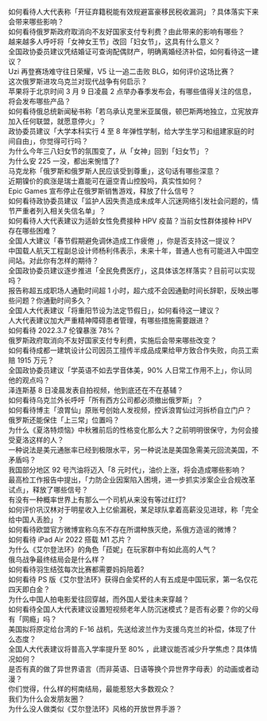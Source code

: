 如何看待人大代表称「开征弃籍税能有效规避富豪移民税收漏洞」？具体落实下来会带来哪些影响？  
如何看待俄罗斯政府取消向不友好国家支付专利费？由此带来的影响有哪些？  
越来越多人呼吁将「女神女王节」改回「妇女节」，这具有什么意义？  
全国政协委员建议凭结婚证可查询配偶财产，明确离婚经济补偿，如何看待这一建议？  
Uzi 再登赛场难守往日荣耀，V5 让一追二击败 BLG，如何评价这场比赛？  
这次俄罗斯进攻乌克兰对现代战争有何启示？  
苹果将于北京时间 3 月 9 日凌晨 2 点举办春季发布会，有哪些值得关注的信息，将会发布哪些产品？  
如何看待俄总统新闻秘书称「若乌承认克里米亚属俄，顿巴斯两地独立，立宪放弃加入任何联盟，就愿意停火」？  
政协委员建议「大学本科实行 4 至 8 年弹性学制，给大学生学习和组建家庭的时间自由」，你觉得可行吗？  
为什么今年三八妇女节的氛围变了，从「女神」回到「妇女节」？  
为什么安 225 一没，都出来惋惜了?  
马克龙称「俄罗斯和俄罗斯人民应该受到尊重」，这句话有哪些深意？  
近期镍价的疯涨是瑞士嘉能可在逼空青山控股吗，真实性如何？  
Epic Games 宣布停止在俄罗斯销售游戏，释放了什么信号？  
如何看待政协委员建议「监护人因失责造成未成年人沉迷网络引发社会问题的，情节严重者列入相关失信名单」？  
如何看待人大代表建议为适龄女性免费接种 HPV 疫苗？当前女性群体接种 HPV 存在哪些困难？  
全国人大建议「春节假期避免调休造成工作疲倦 」，你是否支持这一提议？  
中国载人航天工程副总设计师杨利伟表示，未来十年，普通人也有可能进入中国空间站。对此你有怎样的期待？  
全国政协委员建议逐步推进「全民免费医疗」，这具体该怎样落实？目前可以实现吗？  
报告称超五成职场人通勤时间超 1 小时，超六成不会因通勤时间长辞职，反映出哪些问题？你通勤时间多久？  
全国人大代表建议「将重阳节设为法定节假日」，如何看待这一建议？  
人大代表建议加大严重精神障碍患者管理，有哪些措施需要跟进？  
如何看待 2022.3.7 伦镍暴涨 78%？  
俄罗斯政府取消向不友好国家支付专利费，实施后会带来哪些改变？  
如何看待成都一建筑设计公司因员工擅传半成品成果给甲方致合作失败，向员工索赔 1915 万元？  
全国政协委员建议「学英语不如去学音体美，90% 人日常工作用不上」，你认同他的观点吗？  
泽连斯基 8 日凌晨发表自拍视频，他到底还在不在基辅？  
如何看待乌克兰外长呼吁「所有西方公司都必须撤出俄罗斯」？  
如何看待博主「浪胃仙」原账号创始人发视频，控诉浪胃仙过河拆桥自立门户？  
俄罗斯还能保住「上三常」位置吗？  
为什么《夏洛特烦恼》中秋雅前后的性格变化那么大？之前明明很保守，为何会接受夏洛这样的人？  
一种说法是美元通胀率已经到极限水平，另一种说法是美国急需美元回流美国，不矛盾吗？  
我国部分地区 92 号汽油将迈入「8 元时代」，油价上涨，将会造成哪些影响？  
最高检工作报告中提出，「力防企业因案陷入困境，进一步抓实涉案企业合规改革试点」，释放了哪些信号？  
有没有一种概率世界上有那么一个司机从来没有等过红灯?  
如何评价巩汉林对于明星收入上亿偷漏税，某足球队拿着高薪没见进球，称「完全给中国人丢脸」？  
如何看待欧盟官方微博宣称乌东不存在所谓种族灭绝，系俄方造谣的微博？  
如何看待 iPad Air 2022 搭载 M1 芯片？  
为什么《艾尔登法环》的角色「菈妮」在玩家群中有如此高的人气？  
俄乌战争最终结局会是什么样？  
如何看待羽生结弦每次比赛都需要妈妈陪着?  
如何看待 PS 版《艾尔登法环》获得白金奖杯的人有五成是中国玩家，第一名仅花四天即白金？  
为什么中国人拍电影爱往回穿越，而外国人爱往未来穿越？  
如何看待全国人大代表建议设置短视频老年人防沉迷模式？是否有必要？你的父母有「网瘾」吗？  
美国拟将原定给台湾的 F-16 战机，先送给波兰作为支援乌克兰的补偿，体现了什么态度？  
全国人大代表建议将普高入学率提升至 80% ，此建议能否减少升学焦虑？具体情况如何？  
是否有真的做了异世界语言（而非英语、日语等换个异世界字母表）的动画或者动漫？  
你们觉得，什么样的柯南结局，最能惹怒大多数观众？  
我们为什么会发朋友圈？  
为什么没人做类似《艾尔登法环》风格的开放世界手游？  
